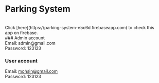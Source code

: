 # Parking System

<br />
Click [here](https://parking-system-e5c6d.firebaseapp.com) to check this app on firebase.
<br />
### Admin account <br/>
Email: admin@gmail.com  <br/>
Password: 123123

### User account <br/>
Email: mohsin@gmail.com  <br/>
Password: 123123



